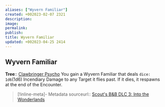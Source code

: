 ```yaml
---
aliases: ["Wyvern Familiar"]
created: +002023-02-07 2321
description: 
image: 
permalink: 
publish: 
title: Wyvern Familiar
updated: +002023-04-25 2414
---
```


## Wyvern Familiar

**Tree**:: [Clawbringer Psycho](Clawbringer%20Psycho.md)
You gain a Wyvern Familiar that deals `dice: 1d6`(1d6) Incendiary Damage to any Target it flies past.
If it dies, it respawns at the end of the Encounter.

> [!inline-meta]- Metadata
> sourceurl:: [Scout's B&B DLC 3: Into the Wonderlands](https://docs.google.com/document/d/1MLOgrWwcLNTnP9PuXrKiLImy7SUh4hXO8arVUAlmdp0/edit)
